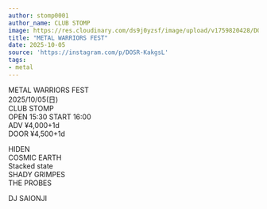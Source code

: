 ```yaml
---
author: stomp0001
author_name: CLUB STOMP
image: https://res.cloudinary.com/ds9j0yzsf/image/upload/v1759820428/DOSR-KakgsL.jpg
title: "METAL WARRIORS FEST"
date: 2025-10-05
source: 'https://instagram.com/p/DOSR-KakgsL'
tags:
- metal
---
```

METAL WARRIORS FEST<br>
2025/10/05(日)<br>
CLUB STOMP<br>
OPEN 15:30 START 16:00<br>
ADV ¥4,000+1d<br>
DOOR ¥4,500+1d

HIDEN<br>
COSMIC EARTH<br>
Stacked state <br>
SHADY GRIMPES<br>
THE PROBES

DJ SAIONJI